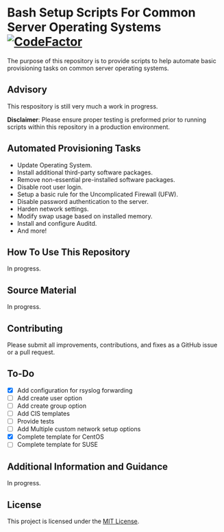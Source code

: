 # Bash Setup Scripts For Common Server Operating Systems [![CodeFactor](https://www.codefactor.io/repository/github/hacks4snacks/server-configurations/badge)](https://www.codefactor.io/repository/github/hacks4snacks/server-configurations)

The purpose of this repository is to provide scripts to help automate basic provisioning tasks on common server operating systems.

## Advisory

This respository is still very much a work in progress.

**Disclaimer**: Please ensure proper testing is preformed prior to running scripts within this repository in a production environment.

## Automated Provisioning Tasks
* Update Operating System.
* Install additional third-party software packages.
* Remove non-essential pre-installed software packages.
* Disable root user login.
* Setup a basic rule for the Uncomplicated Firewall (UFW).
* Disable password authentication to the server.
* Harden network settings.
* Modify swap usage based on installed memory.
* Install and configure Auditd.
* And more!

## How To Use This Repository

In progress.

## Source Material

In progress.

## Contributing

Please submit all improvements, contributions, and fixes as a GitHub issue or a pull request.

## To-Do

- [X] Add configuration for rsyslog forwarding
- [ ] Add create user option
- [ ] Add create group option
- [ ] Add CIS templates
- [ ] Provide tests
- [ ] Add Multiple custom network setup options
- [X] Complete template for CentOS
- [ ] Complete template for SUSE

## Additional Information and Guidance

In progress.

## License

This project is licensed under the [MIT License](https://github.com/Hacks4Snacks/server-configurations/blob/master/LICENSE).

